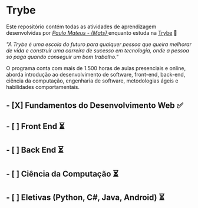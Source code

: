 
# Trybe

Este repositório contém todas as atividades de aprendizagem desenvolvidas por _[Paulo Mateus - (Mats) ](https://www.linkedin.com/in/paulomatsdevfulluxui/)_ enquanto estuda na [Trybe](https://www.betrybe.com/) 🚀

_"A Trybe é uma escola do futuro para qualquer pessoa que queira melhorar de vida e construir uma carreira de sucesso em tecnologia, onde a pessoa só paga quando conseguir um bom trabalho."_

O programa conta com mais de 1.500 horas de aulas presenciais e online, aborda introdução ao desenvolvimento de software, front-end, back-end, ciência da computação, engenharia de software, metodologias ágeis e habilidades comportamentais.

## - [X] Fundamentos do Desenvolvimento Web ✅
## - [ ] Front End :hourglass_flowing_sand:
## - [ ] Back End :hourglass_flowing_sand:
## - [ ] Ciência da Computação :hourglass_flowing_sand:
## - [ ] Eletivas (Python, C#, Java, Android) :hourglass_flowing_sand:

